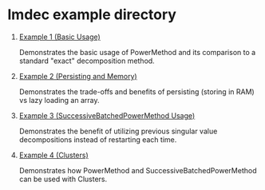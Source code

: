 # lmdec example directory

1. [Example 1 (Basic Usage)](<../examples/Ex 1 (Basic Usage).ipynb>)
    
    Demonstrates the basic usage of PowerMethod and its comparison to a standard "exact" decomposition method.
2. [Example 2 (Persisting and Memory)](<../examples/Ex 2 (Persisting and Memory).ipynb>)
    
    Demonstrates the trade-offs and benefits of persisting (storing in RAM) vs lazy loading an array.
3. [Example 3 (SuccessiveBatchedPowerMethod Usage)](<../examples/Ex 3 (SuccessiveBatchedPowerMethod).ipynb>)
    
    Demonstrates the benefit of utilizing previous singular value decompositions instead of restarting each time.
4. [Example 4 (Clusters)](<../examples/Ex 4 (Clusters).ipynb>)
   
    Demonstrates how PowerMethod and SuccessiveBatchedPowerMethod can be used with Clusters.
